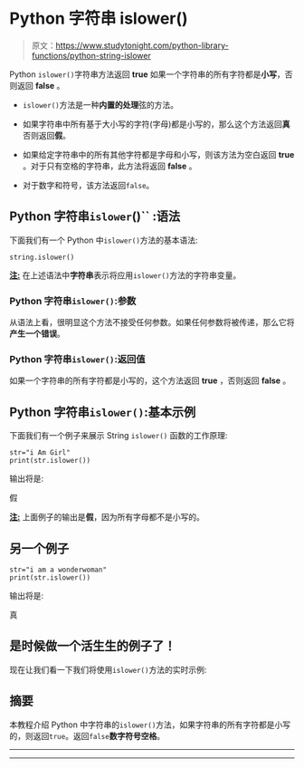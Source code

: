 # Python 字符串 islower()

> 原文：<https://www.studytonight.com/python-library-functions/python-string-islower>

Python `islower()`字符串方法返回 **true** 如果一个字符串的所有字符都是**小写**，否则返回 **false** 。

*   `islower()`方法是一种**内置的处理**弦的方法。

*   如果字符串中所有基于大小写的字符(字母)都是小写的，那么这个方法返回**真**否则返回**假**。

*   如果给定字符串中的所有其他字符都是字母和小写，则该方法为空白返回 **true** 。对于只有空格的字符串，此方法将返回 **false** 。

*   对于数字和符号，该方法返回`false`。

## Python 字符串`islower`()`` :语法

下面我们有一个 Python 中`islower()`方法的基本语法:

```
string.islower()
```

<u>**注:**</u> 在上述语法中**字符串**表示将应用`islower()`方法的字符串变量。

### Python 字符串`islower()`:参数

从语法上看，很明显这个方法不接受任何参数。如果任何参数将被传递，那么它将**产生一个错误**。

### Python 字符串`islower()`:返回值

如果一个字符串的所有字符都是小写的，这个方法返回 **true** ，否则返回 **false** 。

## Python 字符串`islower()`:基本示例

下面我们有一个例子来展示 String `islower()` 函数的工作原理:

```
str="i Am Girl"
print(str.islower()) 
```

输出将是:

假

<u>**注:**</u> 上面例子的输出是**假**，因为所有字母都不是小写的。

## 另一个例子

```
str="i am a wonderwoman"
print(str.islower()) 
```

输出将是:

真

## 是时候做一个活生生的例子了！

现在让我们看一下我们将使用`islower()`方法的实时示例:

## 摘要

本教程介绍 Python 中字符串的`islower()`方法，如果字符串的所有字符都是小写的，则返回`true`。返回`false`**数字****符号****空格**。

* * *

* * *